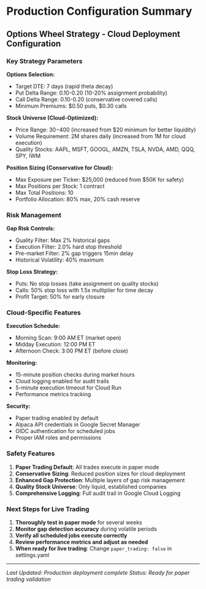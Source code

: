 # Production Configuration Summary

## Options Wheel Strategy - Cloud Deployment Configuration

### Key Strategy Parameters

**Options Selection:**
- Target DTE: 7 days (rapid theta decay)
- Put Delta Range: 0.10-0.20 (10-20% assignment probability)
- Call Delta Range: 0.10-0.20 (conservative covered calls)
- Minimum Premiums: $0.50 puts, $0.30 calls

**Stock Universe (Cloud-Optimized):**
- Price Range: $30-$400 (increased from $20 minimum for better liquidity)
- Volume Requirement: 2M shares daily (increased from 1M for cloud execution)
- Quality Stocks: AAPL, MSFT, GOOGL, AMZN, TSLA, NVDA, AMD, QQQ, SPY, IWM

**Position Sizing (Conservative for Cloud):**
- Max Exposure per Ticker: $25,000 (reduced from $50K for safety)
- Max Positions per Stock: 1 contract
- Max Total Positions: 10
- Portfolio Allocation: 80% max, 20% cash reserve

### Risk Management

**Gap Risk Controls:**
- Quality Filter: Max 2% historical gaps
- Execution Filter: 2.0% hard stop threshold
- Pre-market Filter: 2% gap triggers 15min delay
- Historical Volatility: 40% maximum

**Stop Loss Strategy:**
- Puts: No stop losses (take assignment on quality stocks)
- Calls: 50% stop loss with 1.5x multiplier for time decay
- Profit Target: 50% for early closure

### Cloud-Specific Features

**Execution Schedule:**
- Morning Scan: 9:00 AM ET (market open)
- Midday Execution: 12:00 PM ET
- Afternoon Check: 3:00 PM ET (before close)

**Monitoring:**
- 15-minute position checks during market hours
- Cloud logging enabled for audit trails
- 5-minute execution timeout for Cloud Run
- Performance metrics tracking

**Security:**
- Paper trading enabled by default
- Alpaca API credentials in Google Secret Manager
- OIDC authentication for scheduled jobs
- Proper IAM roles and permissions

### Safety Features

1. **Paper Trading Default**: All trades execute in paper mode
2. **Conservative Sizing**: Reduced position sizes for cloud deployment
3. **Enhanced Gap Protection**: Multiple layers of gap risk management
4. **Quality Stock Universe**: Only liquid, established companies
5. **Comprehensive Logging**: Full audit trail in Google Cloud Logging

### Next Steps for Live Trading

1. **Thoroughly test in paper mode** for several weeks
2. **Monitor gap detection accuracy** during volatile periods
3. **Verify all scheduled jobs execute correctly**
4. **Review performance metrics and adjust as needed**
5. **When ready for live trading**: Change `paper_trading: false` in settings.yaml

---

*Last Updated: Production deployment complete*
*Status: Ready for paper trading validation*